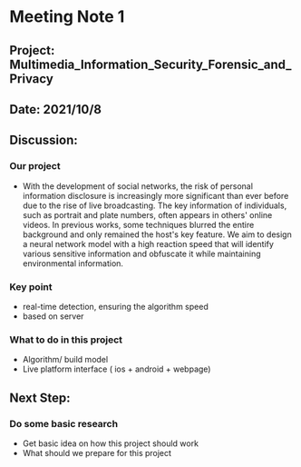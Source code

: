 # Meeting Note 1

## Project: Multimedia_Information_Security_Forensic_and_Privacy
## Date: 2021/10/8

## Discussion:
### Our project
- With the development of social networks, the risk of personal information disclosure is increasingly more significant than ever before due to the rise of live broadcasting. The key information of individuals, such as portrait and plate numbers, often appears in others' online videos. In previous works, some techniques blurred the entire background and only remained the host's key feature. We aim to design a neural network model with a high reaction speed that will identify various sensitive information and obfuscate it while maintaining environmental information.
### Key point
- real-time detection, ensuring the algorithm speed
- based on server
### What to do in this project
- Algorithm/ build model
- Live platform interface ( ios + android + webpage) 

## Next Step:
### Do some basic research
- Get basic idea on how this project should work
- What should we prepare for this project
